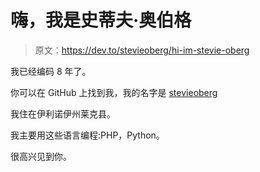# 嗨，我是史蒂夫·奥伯格

> 原文：<https://dev.to/stevieoberg/hi-im-stevie-oberg>

我已经编码 8 年了。

你可以在 GitHub 上找到我，我的名字是 [stevieoberg](https://github.com/stevieoberg)

我住在伊利诺伊州莱克县。

我主要用这些语言编程:PHP，Python。

很高兴见到你。